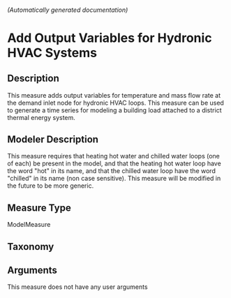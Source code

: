 

###### (Automatically generated documentation)

# Add Output Variables for Hydronic HVAC Systems

## Description
This measure adds output variables for temperature and mass flow rate at the demand inlet node for hydronic HVAC loops. This measure can be used to generate a time series for modeling a building load attached to a district thermal energy system.

## Modeler Description
This measure requires that heating hot water and chilled water loops (one of each) be present in the model, and that the heating hot water loop have the word "hot" in its name, and that the chilled water loop have the word "chilled" in its name (non case sensitive). 
	This measure will be modified in the future to be more generic.

## Measure Type
ModelMeasure

## Taxonomy


## Arguments




This measure does not have any user arguments


